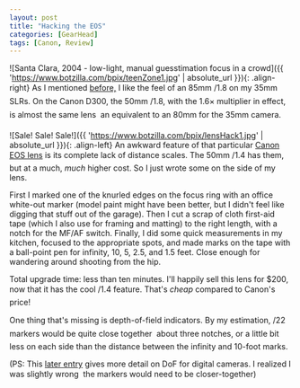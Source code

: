 ```yaml
---
layout: post
title: "Hacking the EOS"
categories: [GearHead]
tags: [Canon, Review]
---
```



![Santa Clara, 2004 - low-light, manual guesstimation focus in a crowd]({{ 'https://www.botzilla.com/bpix/teenZone1.jpg' | absolute_url }}){: .align-right}
As I mentioned <a href="{{ site.baseurl }}{% post_url 2003-10-01-Retrouv-eacute %}">before,</a> I like the feel of an 85mm &#131;/1.8 on my 35mm SLRs. On the Canon D300, the 50mm &#131;/1.8, with the 1.6&#215; multiplier in effect, is almost the same lens &#151; an equivalent to an 80mm for the 35mm camera.



![Sale! Sale! Sale!]({{ 'https://www.botzilla.com/bpix/lensHack1.jpg' | absolute_url }}){: .align-left}
An awkward feature of that particular <a href="http://www.usa.canon.com/eflenses/">Canon EOS lens</a> is its complete lack of distance scales. The 50mm &#131;/1.4 has them, but at a much, <i>much</i> higher cost. So I just wrote some on the side of my lens.

First I marked one of the knurled edges on the focus ring with an office white-out marker (model paint might have been better, but I didn't feel like digging that stuff out of the garage). Then I cut a scrap of cloth first-aid tape (which I also use for framing and matting) to the right length, with a notch for the MF/AF switch. Finally, I did some quick measurements in my kitchen, focused to the appropriate spots, and made marks on the tape with a ball-point pen for infinity, 10, 5, 2.5, and 1.5 feet. Close enough for wandering around shooting from the hip.

Total upgrade time: less than ten minutes. I'll happily sell this lens for $200, now that it has the cool &#131;/1.4 feature. That's <i>cheap</i> compared to Canon's price!

One thing that's missing is depth-of-field indicators. By my estimation, &#131;/22  markers would be quite close together &#151; about three notches, or a little bit less on each side than the distance between the infinity and 10-foot marks.

(PS: This <a href="{{ site.baseurl }}{% post_url 2004-01-30-So-Much-Confusion %}">later entry</a> gives more detail on DoF for digital cameras. I realized I was slightly wrong &#151; the markers would need to be closer-together)
